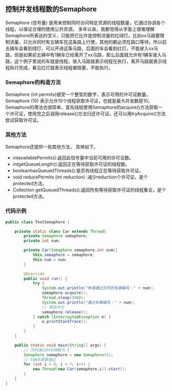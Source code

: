 ## 控制并发线程数的Semaphore

Semaphore (信号量) 是用来控制同时访问特定资源的线程数量，它通过协调各个线程，以保证合理的使用公共资源。
多年以来，我都觉得从字面上很难理解Semaphore所表达的含义，只能把它比作是控制流量的红绿灯。比如xx马路要限制流量，只允许同时有五辆车在这条路上行使，其他的都必须在路口等待，所以前五辆车会看到绿灯，可以开进这条马路，后面的车会看到红灯，不能驶入xx马路，但是如果前五辆中有1辆车已经离开了xx马路，那么后面就允许有1辆车驶入马路，这个例子里说的车就是线程，驶入马路就表示线程在执行，离开马路就表示线程执行完成，看见红灯就表示线程被阻塞，不能执行。

### Semaphore的构造方法
Semaphore (int permits)接受一个整型的数字，表示可用的许可证数量。Semaphore (10) 表示允许10个线程获取许可证，也就是最大并发数是10。Semaphore的用法也很简单，首先线程使用Semaphore的acquire()方法获取一个许可证，使用完之后调用release()方法归还许可证。还可以用tryAcquire()方法尝试获取许可证。

### 其他方法
Semaphore还提供一些其他方法， 具体如下。

- intavailablePermits():返回此信号量中当前可用的许可证数。
- intgetQueueLength():返回正在等待获取许可证的线程数。
- booleanhasQueuedThreads():是否有线程正在等待获取许可证。
- void reducePermits (int reduction) :减少reduction个许可证，是个protected方法。
- Collection getQueuedThreads():返回所有等待获取许可证的线程集合，是个protected方法。

### 代码示例

```java
public class TestSemaphore {

    private static class Car extends Thread{
        private Semaphore semaphore;
        private int num;

        private Car(Semaphore semaphore,int num){
            this.semaphore = semaphore;
            this.num = num;
        }

        @Override
        public void run() {
            try {
                System.out.println("申请通过许可的车辆编号：" + num);
                semaphore.acquire();
                Thread.sleep(5000);
                System.out.println("通过车辆编号：" + num);
                // 释放许可
                semaphore.release();
            } catch (InterruptedException e) {
                e.printStackTrace();
            }
        }
    }

    public static void main(String[] args) {
        // 同时通过的车辆数为 5
        Semaphore semaphore = new Semaphore(5);
        // 8辆车需要通过
        for (int i = 0; i < 7; i++) {
            new Thread(new Car(semaphore,i)).start();
        }
    }
}
```

